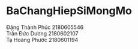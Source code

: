 # BaChangHiepSiMongMo

Đặng Thành Phúc 2180605546 </br>
Trần Đức Dương 2180602107 </br>
Tạ Hoàng Phước 2180601194
